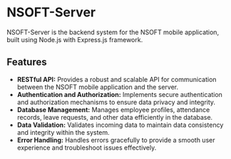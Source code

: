 # NSOFT-Server
NSOFT-Server is the backend system for the NSOFT mobile application, built using Node.js with Express.js framework.


## Features

* **RESTful API:** Provides a robust and scalable API for communication between the NSOFT mobile application and the server.
* **Authentication and Authorization:** Implements secure authentication and authorization mechanisms to ensure data privacy and integrity.
* **Database Management:** Manages employee profiles, attendance records, leave requests, and other data efficiently in the database.
* **Data Validation:** Validates incoming data to maintain data consistency and integrity within the system.
* **Error Handling:** Handles errors gracefully to provide a smooth user experience and troubleshoot issues effectively.
